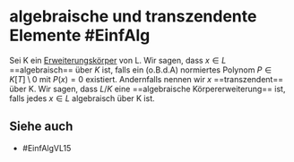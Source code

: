 # algebraische und transzendente Elemente #EinfAlg 
Sei K ein [Erweiterungskörper](Einf.%20Alg/Definition/Endliche%20K%C3%B6rpererweiterung.md) von L. Wir sagen, dass $x\in L$ ==algebraisch== über $K$ ist, falls ein (o.B.d.A) normiertes Polynom $P\in K[T]\setminus{0}$ mit $P(x)=0$ existiert. Andernfalls nennen wir $x$ ==transzendent== über K. Wir sagen, dass $L/K$ eine ==algebraische Körpererweiterung== ist, falls jedes $x\in L$ algebraisch über K ist.
## Siehe auch
- #EinfAlgVL15 